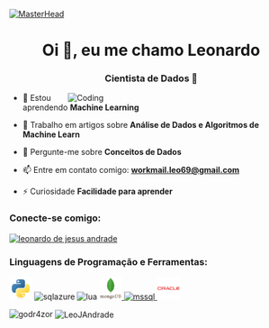 [![MasterHead](https://static.vecteezy.com/system/resources/previews/029/178/822/original/data-science-banner-web-icon-illustration-concept-with-icon-of-analysis-structure-algorithm-process-programming-solving-knowledge-vector.jpg)](https://godr4zor.io)
<h1 align="center">Oi 👋, eu me chamo Leonardo</h1>
<h3 align="center">Cientista de Dados 🎲</h3>
<img align="right" alt="Coding" width="400" src="https://cdn.dribbble.com/users/330915/screenshots/3587000/media/343cb53c87e313181d99248d3071bc77.gif">

- 🌱 Estou aprendendo **Machine Learning**

- 📝 Trabalho em artigos sobre **Análise de Dados e Algoritmos de Machine Learn**

- 💬 Pergunte-me sobre **Conceitos de Dados**

- 📫 Entre em contato comigo: **workmail.leo69@gmail.com**

- ⚡ Curiosidade **Facilidade para aprender**

<h3 align="left">Conecte-se comigo:</h3>
<p align="left">
<a href="https://www.linkedin.com/in/leonardoandrade/" target="blank"><img align="center" src="https://raw.githubusercontent.com/rahuldkjain/github-profile-readme-generator/master/src/images/icons/Social/linked-in-alt.svg" alt="leonardo de jesus andrade" height="30" width="40" /></a>
</p>

<h3 align="left">Linguagens de Programação e Ferramentas:</h3>
<p align="left"> <img src="https://raw.githubusercontent.com/devicons/devicon/master/icons/python/python-original.svg" alt="python" width="40" height="40"/> </a> 
<img src="https://cdn.jsdelivr.net/gh/devicons/devicon@latest/icons/azuresqldatabase/azuresqldatabase-original.svg" alt="sqlazure" width="40 height="40" /> </a>
<img src="https://cdn.jsdelivr.net/gh/devicons/devicon@latest/icons/lua/lua-original.svg" alt="lua" width"40" height="40" />  </a>        
<a href="https://www.mongodb.com/" target="_blank" rel="noreferrer"> <img src="https://raw.githubusercontent.com/devicons/devicon/master/icons/mongodb/mongodb-original-wordmark.svg" alt="mongodb" width="40" height="40"/> </a> <a href="https://www.microsoft.com/en-us/sql-server" target="_blank" rel="noreferrer"> <img src="https://www.svgrepo.com/show/303229/microsoft-sql-server-logo.svg" alt="mssql" width="40" height="40"/> </a> <img                                                                                                            src="https://raw.githubusercontent.com/devicons/devicon/master/icons/oracle/oracle-original.svg" alt="oracle" width="40" height="40"/> </a>
  
<p><img align="left" src="https://github-readme-stats.vercel.app/api/top-langs?username=godr4zor&show_icons=true&locale=en&layout=compact" alt="godr4zor" /></p>

<p>&nbsp;<img align="center" src="https://github-readme-stats.vercel.app/api?username=LeoJAndrade&show_icons=true&locale=en" alt="LeoJAndrade" /></p>
